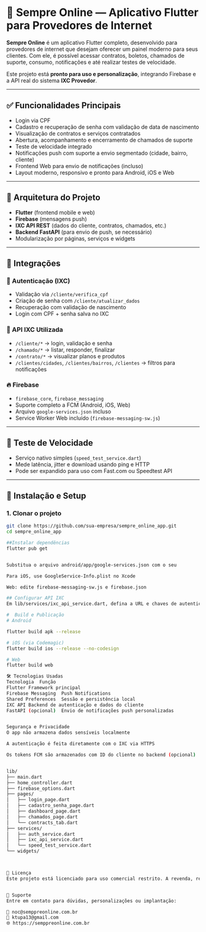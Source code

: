 # 📱 Sempre Online — Aplicativo Flutter para Provedores de Internet

**Sempre Online** é um aplicativo Flutter completo, desenvolvido para provedores de internet que desejam oferecer um painel moderno para seus clientes. Com ele, é possível acessar contratos, boletos, chamados de suporte, consumo, notificações e até realizar testes de velocidade. 

Este projeto está **pronto para uso e personalização**, integrando Firebase e a API real do sistema **IXC Provedor**.

---

## ✅ Funcionalidades Principais

- Login via CPF
- Cadastro e recuperação de senha com validação de data de nascimento
- Visualização de contratos e serviços contratados
- Abertura, acompanhamento e encerramento de chamados de suporte
- Teste de velocidade integrado
- Notificações push com suporte a envio segmentado (cidade, bairro, cliente)
- Frontend Web para envio de notificações (incluso)
- Layout moderno, responsivo e pronto para Android, iOS e Web

---

## 🧱 Arquitetura do Projeto

- **Flutter** (frontend mobile e web)
- **Firebase** (mensagens push)
- **IXC API REST** (dados do cliente, contratos, chamados, etc.)
- **Backend FastAPI** (para envio de push, se necessário)
- Modularização por páginas, serviços e widgets

---

## 🔌 Integrações

### 🔐 Autenticação (IXC)
- Validação via `/cliente/verifica_cpf`
- Criação de senha com `/cliente/atualizar_dados`
- Recuperação com validação de nascimento
- Login com CPF + senha salva no IXC

### 📡 API IXC Utilizada
- `/cliente/*` → login, validação e senha
- `/chamado/*` → listar, responder, finalizar
- `/contrato/*` → visualizar planos e produtos
- `/clientes/cidades`, `/clientes/bairros`, `/clientes` → filtros para notificações

### 🔥 Firebase
- `firebase_core`, `firebase_messaging`
- Suporte completo a FCM (Android, iOS, Web)
- Arquivo `google-services.json` incluso
- Service Worker Web incluído (`firebase-messaging-sw.js`)

---

## 🧪 Teste de Velocidade

- Serviço nativo simples (`speed_test_service.dart`)
- Mede latência, jitter e download usando ping e HTTP
- Pode ser expandido para uso com Fast.com ou Speedtest API

---

## 🚀 Instalação e Setup

### 1. Clonar o projeto
```bash
git clone https://github.com/sua-empresa/sempre_online_app.git
cd sempre_online_app

##Instalar dependências
flutter pub get


Substitua o arquivo android/app/google-services.json com o seu

Para iOS, use GoogleService-Info.plist no Xcode

Web: edite firebase-messaging-sw.js e firebase.json

## Configurar API IXC
Em lib/services/ixc_api_service.dart, defina a URL e chaves de autenticação

#  Build e Publicação
# Android

flutter build apk --release

# iOS (via Codemagic)
flutter build ios --release --no-codesign

# Web
flutter build web

🛠️ Tecnologias Usadas
Tecnologia	Função
Flutter	Framework principal
Firebase Messaging	Push Notifications
Shared Preferences	Sessão e persistência local
IXC API	Backend de autenticação e dados do cliente
FastAPI (opcional)	Envio de notificações push personalizadas


Segurança e Privacidade
O app não armazena dados sensíveis localmente

A autenticação é feita diretamente com o IXC via HTTPS

Os tokens FCM são armazenados com ID do cliente no backend (opcional)


lib/
├── main.dart
├── home_controller.dart
├── firebase_options.dart
├── pages/
│   ├── login_page.dart
│   ├── cadastro_senha_page.dart
│   ├── dashboard_page.dart
│   ├── chamados_page.dart
│   └── contracts_tab.dart
├── services/
│   ├── auth_service.dart
│   ├── ixc_api_service.dart
│   └── speed_test_service.dart
└── widgets/



📄 Licença
Este projeto está licenciado para uso comercial restrito. A revenda, redistribuição ou modificação para terceiros deve ser previamente autorizada.


🤝 Suporte
Entre em contato para dúvidas, personalizações ou implantação:

📧 noc@semppreonline.com.br
📧 ktupa13@gmail.com
🌐 https://semppreonline.com.br
